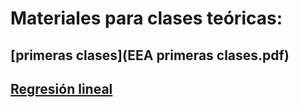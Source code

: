 # Materiales para clases teóricas:

## [primeras clases](EEA primeras clases.pdf)
## [Regresión lineal](http://mate.dm.uba.ar/~meszre/apunte_regresion_lineal_szretter.pdf)